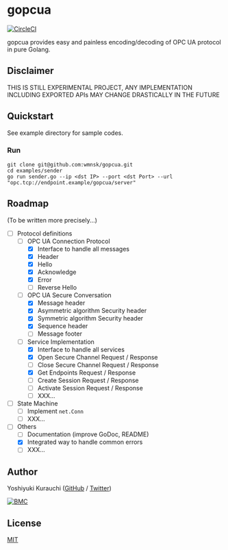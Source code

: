 # gopcua

[![CircleCI](https://circleci.com/gh/wmnsk/gopcua.svg?style=svg)](https://circleci.com/gh/wmnsk/gopcua)

gopcua provides easy and painless encoding/decoding of OPC UA protocol in pure Golang.

## Disclaimer

THIS IS STILL EXPERIMENTAL PROJECT, ANY IMPLEMENTATION INCLUDING EXPORTED APIs MAY CHANGE DRASTICALLY IN THE FUTURE

## Quickstart

See example directory for sample codes.

### Run

```shell-session
git clone git@github.com:wmnsk/gopcua.git
cd examples/sender
go run sender.go --ip <dst IP> --port <dst Port> --url "opc.tcp://endpoint.example/gopcua/server"
```

## Roadmap

(To be written more precisely...)

- [ ] Protocol definitions
  - [ ] OPC UA Connection Protocol
    - [x] Interface to handle all messages
    - [x] Header
    - [x] Hello
    - [x] Acknowledge
    - [x] Error
    - [ ] Reverse Hello
  - [ ] OPC UA Secure Conversation
    - [x] Message header
    - [x] Asymmetric algorithm Security header
    - [x] Symmetric algorithm Security header
    - [x] Sequence header
    - [ ] Message footer
  - [ ] Service Implementation
    - [x] Interface to handle all services
    - [x] Open Secure Channel Request / Response
    - [ ] Close Secure Channel Request / Response
    - [x] Get Endpoints Request / Response
    - [ ] Create Session Request / Response
    - [ ] Activate Session Request / Response
    - [ ] XXX...
- [ ] State Machine
  - [ ] Implement `net.Conn`
  - [ ] XXX...
- [ ] Others
  - [ ] Documentation (improve GoDoc, README)
  - [x] Integrated way to handle common errors
  - [ ] XXX...

## Author

Yoshiyuki Kurauchi ([GitHub](https://github.com/wmnsk/) / [Twitter](https://twitter.com/wmnskdmms))

[![BMC](https://www.buymeacoffee.com/assets/img/custom_images/orange_img.png)](https://buymeacoff.ee/yoshk)

## License

[MIT](https://github.com/wmnsk/gopc-ua/blob/master/LICENSE)
